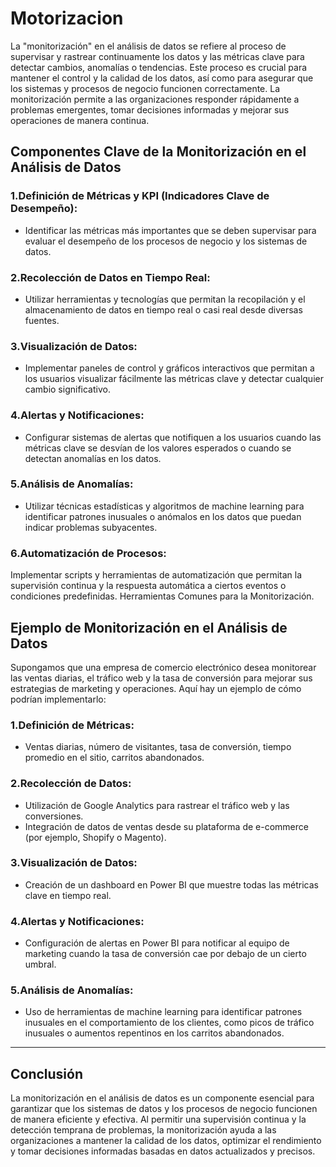 # Motorizacion

La "monitorización" en el análisis de datos se refiere al proceso de supervisar y rastrear continuamente los datos y las métricas clave para detectar cambios, anomalías o tendencias. Este proceso es crucial para mantener el control y la calidad de los datos, así como para asegurar que los sistemas y procesos de negocio funcionen correctamente. La monitorización permite a las organizaciones responder rápidamente a problemas emergentes, tomar decisiones informadas y mejorar sus operaciones de manera continua.

## Componentes Clave de la Monitorización en el Análisis de Datos
### 1.Definición de Métricas y KPI (Indicadores Clave de Desempeño):

* Identificar las métricas más importantes que se deben supervisar para evaluar el desempeño de los procesos de negocio y los sistemas de datos.

### 2.Recolección de Datos en Tiempo Real:

* Utilizar herramientas y tecnologías que permitan la recopilación y el almacenamiento de datos en tiempo real o casi real desde diversas fuentes.

### 3.Visualización de Datos:

* Implementar paneles de control y gráficos interactivos que permitan a los usuarios visualizar fácilmente las métricas clave y detectar cualquier cambio significativo.

### 4.Alertas y Notificaciones:

* Configurar sistemas de alertas que notifiquen a los usuarios cuando las métricas clave se desvían de los valores esperados o cuando se detectan anomalías en los datos.

### 5.Análisis de Anomalías:

* Utilizar técnicas estadísticas y algoritmos de machine learning para identificar patrones inusuales o anómalos en los datos que puedan indicar problemas subyacentes.

### 6.Automatización de Procesos:

Implementar scripts y herramientas de automatización que permitan la supervisión continua y la respuesta automática a ciertos eventos o condiciones predefinidas.
Herramientas Comunes para la Monitorización.


## Ejemplo de Monitorización en el Análisis de Datos
Supongamos que una empresa de comercio electrónico desea monitorear las ventas diarias, el tráfico web y la tasa de conversión para mejorar sus estrategias de marketing y operaciones. Aquí hay un ejemplo de cómo podrían implementarlo:

### 1.Definición de Métricas:

* Ventas diarias, número de visitantes, tasa de conversión, tiempo promedio en el sitio, carritos abandonados.

### 2.Recolección de Datos:

* Utilización de Google Analytics para rastrear el tráfico web y las conversiones.
* Integración de datos de ventas desde su plataforma de e-commerce (por ejemplo, Shopify o Magento).

### 3.Visualización de Datos:

* Creación de un dashboard en Power BI que muestre todas las métricas clave en tiempo real.

### 4.Alertas y Notificaciones:

* Configuración de alertas en Power BI para notificar al equipo de marketing cuando la tasa de conversión cae por debajo de un cierto umbral.

### 5.Análisis de Anomalías:

* Uso de herramientas de machine learning para identificar patrones inusuales en el comportamiento de los clientes, como picos de tráfico inusuales o aumentos repentinos en los carritos abandonados.
----
## Conclusión
La monitorización en el análisis de datos es un componente esencial para garantizar que los sistemas de datos y los procesos de negocio funcionen de manera eficiente y efectiva. Al permitir una supervisión continua y la detección temprana de problemas, la monitorización ayuda a las organizaciones a mantener la calidad de los datos, optimizar el rendimiento y tomar decisiones informadas basadas en datos actualizados y precisos.
